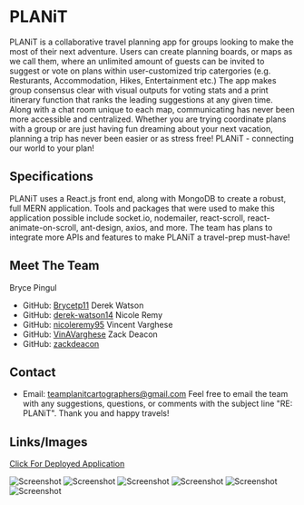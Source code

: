 # PLANiT 
  PLANiT is a collaborative travel planning app for groups looking to make the most of their next adventure. Users can create planning boards, or maps as we call them, where an unlimited amount of guests can be invited to suggest or vote on plans within user-customized trip catergories (e.g. Resturants, Accommodation, Hikes, Entertainment etc.) The app makes group consensus clear with visual outputs for voting stats and a print itinerary function that ranks the leading suggestions at any given time. Along with a chat room unique to each map, communicating has never been more accessible and centralized. Whether you are trying coordinate plans with a group or are just having fun dreaming about your next vacation, planning a trip has never been easier or as stress free! PLANiT - connecting our world to your plan!

  ## Specifications
  PLANiT uses a React.js front end, along with MongoDB to create a robust, full MERN application. Tools and packages that were used to make this application possible include socket.io, nodemailer, react-scroll, react-animate-on-scroll, ant-design, axios, and more. The team has plans to integrate more APIs and features to make PLANiT a travel-prep must-have! 

  ## Meet The Team
  Bryce Pingul 
  * GitHub: [Brycetp11](https://github.com/Brycetp11) 
  Derek Watson 
  * GitHub: [derek-watson14](https://github.com/derek-watson14) 
  Nicole Remy
  * GitHub: [nicoleremy95](https://github.com/nicoleremy95)
  Vincent Varghese
  * GitHub: [VinAVarghese](https://github.com/VinAVarghese)
  Zack Deacon
  * GitHub: [zackdeacon](https://github.com/zackdeacon)

  ## Contact
  * Email: [teamplanitcartographers@gmail.com](mailto:teamplanitcartographers@gmail.com)
  Feel free to email the team with any suggestions, questions, or comments with the subject line "RE: PLANiT". 
  Thank you and happy travels! 

  ## Links/Images
  [Click For Deployed Application](https://travelplanit.herokuapp.com/)

  ![Screenshot](./public/assets/images/screenshot.jpg)
  ![Screenshot](./public/assets/images/screenshot2.jpg)
  ![Screenshot](./public/assets/images/screenshot3.jpg)
  ![Screenshot](./public/assets/images/screenshot4.jpg)
  ![Screenshot](./public/assets/images/screenshot5.jpg)
  ![Screenshot](./public/assets/images/screenshot6.jpg)
